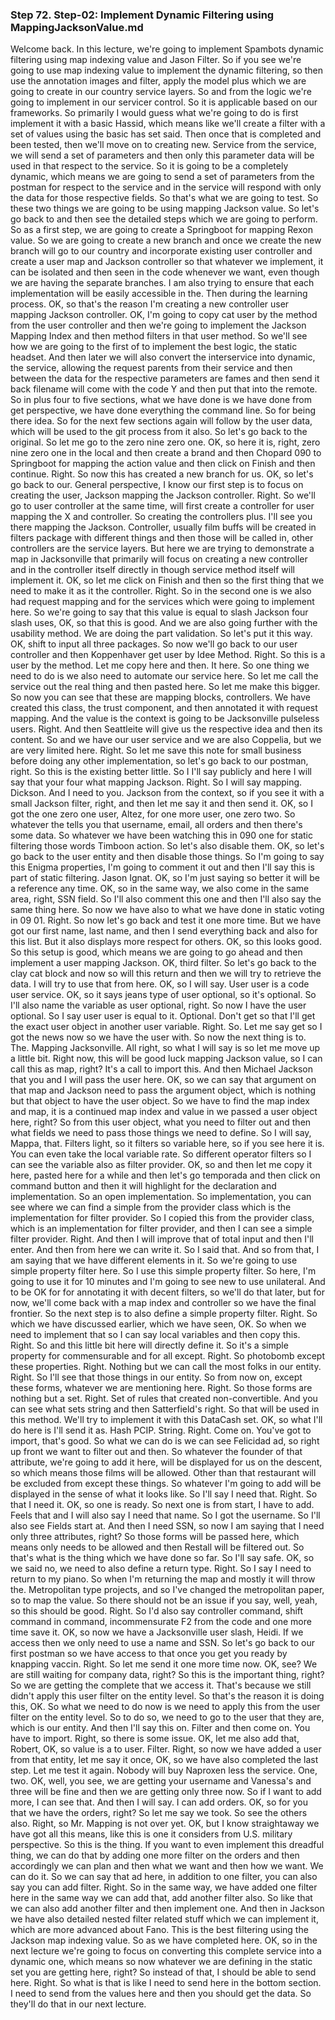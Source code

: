 ### Step 72. Step-02: Implement Dynamic Filtering using MappingJacksonValue.md
Welcome back. In this lecture, we're going to implement Spambots dynamic filtering using map indexing value and Jason Filter. So if you see we're going to use map indexing value to implement the dynamic filtering, so then use the annotation images and filter, apply the model plus which we are going to create in our country service layers. So and from the logic we're going to implement in our servicer control. So it is applicable based on our frameworks. So primarily I would guess what we're going to do is first implement it with a basic Hassid, which means like we'll create a filter with a set of values using the basic has set said. Then once that is completed and been tested, then we'll move on to creating new. Service from the service, we will send a set of parameters and then only this parameter data will be used in that respect to the service. So it is going to be a completely dynamic, which means we are going to send a set of parameters from the postman for respect to the service and in the service will respond with only the data for those respective fields. So that's what we are going to test. So these two things we are going to be using mapping Jackson value. So let's go back to and then see the detailed steps which we are going to perform. So as a first step, we are going to create a Springboot for mapping Rexon value. So we are going to create a new branch and once we create the new branch will go to our country and incorporate existing user controller and create a user map and Jackson controller so that whatever we implement, it can be isolated and then seen in the code whenever we want, even though we are having the separate branches. I am also trying to ensure that each implementation will be easily accessible in the. Then during the learning process. OK, so that's the reason I'm creating a new controller user mapping Jackson controller. OK, I'm going to copy cat user by the method from the user controller and then we're going to implement the Jackson Mapping Index and then method filters in that user method. So we'll see how we are going to the first of to implement the best logic, the static headset. And then later we will also convert the interservice into dynamic, the service, allowing the request parents from their service and then between the data for the respective parameters are fames and then send it back filename will come with the code Y and then put that into the remote. So in plus four to five sections, what we have done is we have done from get perspective, we have done everything the command line. So for being there idea. So for the next few sections again will follow by the user data, which will be used to the git process from it also. So let's go back to the original. So let me go to the zero nine zero one. OK, so here it is, right, zero nine zero one in the local and then create a brand and then Chopard 090 to Springboot for mapping the action value and then click on Finish and then continue. Right. So now this has created a new branch for us. OK, so let's go back to our. General perspective, I know our first step is to focus on creating the user, Jackson mapping the Jackson controller. Right. So we'll go to user controller at the same time, will first create a controller for user mapping the X and controller. So creating the controllers plus. I'll see you there mapping the Jackson. Controller, usually film buffs will be created in filters package with different things and then those will be called in, other controllers are the service layers. But here we are trying to demonstrate a map in Jacksonville that primarily will focus on creating a new controller and in the controller itself directly in though service method itself will implement it. OK, so let me click on Finish and then so the first thing that we need to make it as it the controller. Right. So in the second one is we also had request mapping and for the services which were going to implement here. So we're going to say that this value is equal to slash Jackson four slash uses, OK, so that this is good. And we are also going further with the usability method. We are doing the part validation. So let's put it this way. OK, shift to input all three packages. So now we'll go back to our user controller and then Koppenhaver get user by Idee Method. Right. So this is a user by the method. Let me copy here and then. It here. So one thing we need to do is we also need to automate our service here. So let me call the service out the real thing and then pasted here. So let me make this bigger. So now you can see that these are mapping blocks, controllers. We have created this class, the trust component, and then annotated it with request mapping. And the value is the context is going to be Jacksonville pulseless users. Right. And then Seattleite will give us the respective idea and then its content. So and we have our user service and we are also Coppelia, but we are very limited here. Right. So let me save this note for small business before doing any other implementation, so let's go back to our postman, right. So this is the existing better little. So I I'll say publicly and here I will say that your four what mapping Jackson. Right. So I will say mapping. Dickson. And I need to you. Jackson from the context, so if you see it with a small Jackson filter, right, and then let me say it and then send it. OK, so I got the one zero one user, Altez, for one more user, one zero two. So whatever the tells you that username, email, all orders and then there's some data. So whatever we have been watching this in 090 one for static filtering those words Timboon action. So let's also disable them. OK, so let's go back to the user entity and then disable those things. So I'm going to say this Enigma properties, I'm going to comment it out and then I'll say this is part of static filtering. Jason Ignat. OK, so I'm just saying so better it will be a reference any time. OK, so in the same way, we also come in the same area, right, SSN field. So I'll also comment this one and then I'll also say the same thing here. So now we have also to what we have done in static voting in 09 01. Right. So now let's go back and test it one more time. But we have got our first name, last name, and then I send everything back and also for this list. But it also displays more respect for others. OK, so this looks good. So this setup is good, which means we are going to go ahead and then implement a user mapping Jackson. OK, third filter. So let's go back to the clay cat block and now so will this return and then we will try to retrieve the data. I will try to use that from here. OK, so I will say. User user is a code user service. OK, so it says jeans type of user optional, so it's optional. So I'll also name the variable as user optional, right. So now I have the user optional. So I say user user is equal to it. Optional. Don't get so that I'll get the exact user object in another user variable. Right. So. Let me say get so I got the news now so we have the user with. So now the next thing is to. The. Mapping Jacksonville. All right, so what I will say is so let me move up a little bit. Right now, this will be good luck mapping Jackson value, so I can call this as map, right? It's a call to import this. And then Michael Jackson that you and I will pass the user here. OK, so we can say that argument on that map and Jackson need to pass the argument object, which is nothing but that object to have the user object. So we have to find the map index and map, it is a continued map index and value in we passed a user object here, right? So from this user object, what you need to filter out and then what fields we need to pass those things we need to define. So I will say, Mappa, that. Filters light, so it filters so variable here, so if you see here it is. You can even take the local variable rate. So different operator filters so I can see the variable also as filter provider. OK, so and then let me copy it here, pasted here for a while and then let's go temporada and then click on command button and then it will highlight for the declaration and implementation. So an open implementation. So implementation, you can see where we can find a simple from the provider class which is the implementation for filter provider. So I copied this from the provider class, which is an implementation for filter provider, and then I can see a simple filter provider. Right. And then I will improve that of total input and then I'll enter. And then from here we can write it. So I said that. And so from that, I am saying that we have different elements in it. So we're going to use simple property filter here. So I use this simple property filter. So here, I'm going to use it for 10 minutes and I'm going to see new to use unilateral. And to be OK for for annotating it with decent filters, so we'll do that later, but for now, we'll come back with a map index and controller so we have the final frontier. So the next step is to also define a simple property filter. Right. So which we have discussed earlier, which we have seen, OK. So when we need to implement that so I can say local variables and then copy this. Right. So and this little bit here will directly define it. So it's a simple property for commensurable and for all except. Right. So photobomb except these properties. Right. Nothing but we can call the most folks in our entity. Right. So I'll see that those things in our entity. So from now on, except these forms, whatever we are mentioning here. Right. So those forms are nothing but a set. Right. Set of rules that created non-convertible. And you can see what sets string and then Satterfield's right. So that will be used in this method. We'll try to implement it with this DataCash set. OK, so what I'll do here is I'll send it as. Hash PCIP. String. Right. Come on. You've got to import, that's good. So what we can do is we can see Felicidad ad, so right up front we want to filter out and then. So whatever the founder of that attribute, we're going to add it here, will be displayed for us on the descent, so which means those films will be allowed. Other than that restaurant will be excluded from except these things. So whatever I'm going to add will be displayed in the sense of what it looks like. So I'll say I need that. Right. So that I need it. OK, so one is ready. So next one is from start, I have to add. Feels that and I will also say I need that name. So I got the username. So I'll also see Fields start at. And then I need SSN, so now I am saying that I need only three attributes, right? So those forms will be passed here, which means only needs to be allowed and then Restall will be filtered out. So that's what is the thing which we have done so far. So I'll say safe. OK, so we said no, we need to also define a return type. Right. So I say I need to return to my piano. So when I'm returning the map and mostly it will throw the. Metropolitan type projects, and so I've changed the metropolitan paper, so to map the value. So there should not be an issue if you say, well, yeah, so this should be good. Right. So I'd also say controller command, shift command in command, incommensurate F2 from the code and one more time save it. OK, so now we have a Jacksonville user slash, Heidi. If we access then we only need to use a name and SSN. So let's go back to our first postman so we have access to that once you get you ready by knapping vaccin. Right. So let me send it one more time now. OK, see? We are still waiting for company data, right? So this is the important thing, right? So we are getting the complete that we access it. That's because we still didn't apply this user filter on the entity level. So that's the reason it is doing this, OK. So what we need to do now is we need to apply this from the user filter on the entity level. So to do so, we need to go to the user that they are, which is our entity. And then I'll say this on. Filter and then come on. You have to import. Right, so there is some issue. OK, let me also add that, Robert, OK, so value is a to user. Filter. Right, so now we have added a user from that entity, let me say it once, OK, so we have also completed the last step. Let me test it again. Nobody will buy Naproxen less the service. One, two. OK, well, you see, we are getting your username and Vanessa's and three will be fine and then we are getting only three now. So if I want to add more, I can see that. And then I will say. I can add orders. OK, so for you that we have the orders, right? So let me say we took. So see the others also. Right, so Mr. Mapping is not over yet. OK, but I know straightaway we have got all this means, like this is one it considers from U.S. military perspective. So this is the thing. If you want to even implement this dreadful thing, we can do that by adding one more filter on the orders and then accordingly we can plan and then what we want and then how we want. We can do it. So we can say that ad here, in addition to one filter, you can also say you can add filter. Right. So in the same way, we have added one filter here in the same way we can add that, add another filter also. So like that we can also add another filter and then implement one. And then in Jackson we have also detailed nested filter related stuff which we can implement it, which are more advanced about Fano. This is the best filtering using the Jackson map indexing value. So as we have completed here. OK, so in the next lecture we're going to focus on converting this complete service into a dynamic one, which means so now whatever we are defining in the static set you are getting here, right? So instead of that, I should be able to send here. Right. So what is that is like I need to send here in the bottom section. I need to send from the values here and then you should get the data. So they'll do that in our next lecture.
